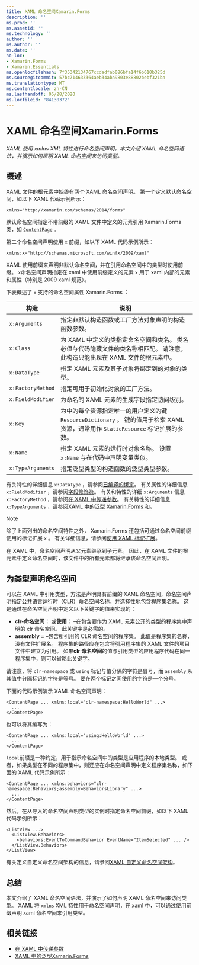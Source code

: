 ```yaml
---
title: XAML 命名空间Xamarin.Forms
description: ''
ms.prod: ''
ms.assetid: ''
ms.technology: ''
author: ''
ms.author: ''
ms.date: ''
no-loc:
- Xamarin.Forms
- Xamarin.Essentials
ms.openlocfilehash: 7f35342134767ccdadfab086bfa14f6b610b325d
ms.sourcegitcommit: 57bc714633364aeb34aba9803e88802bebf321ba
ms.translationtype: MT
ms.contentlocale: zh-CN
ms.lasthandoff: 05/28/2020
ms.locfileid: "84130372"
---
```

# <a name="xaml-namespaces-in-xamarinforms"></a>XAML 命名空间Xamarin.Forms

_XAML 使用 xmlns XML 特性进行命名空间声明。本文介绍 XAML 命名空间语法，并演示如何声明 XAML 命名空间来访问类型。_

## <a name="overview"></a>概述

XAML 文件的根元素中始终有两个 XAML 命名空间声明。 第一个定义默认命名空间，如以下 XAML 代码示例所示：

```xaml
xmlns="http://xamarin.com/schemas/2014/forms"
```

默认命名空间指定不带前缀的 XAML 文件中定义的元素引用 Xamarin.Forms 类，如 [`ContentPage`](xref:Xamarin.Forms.ContentPage) 。

第二个命名空间声明使用 `x` 前缀，如以下 XAML 代码示例所示：

```xaml
xmlns:x="http://schemas.microsoft.com/winfx/2009/xaml"
```

XAML 使用前缀来声明非默认命名空间，并在引用命名空间中的类型时使用前缀。 `x`命名空间声明指定在 xaml 中使用前缀定义的元素 `x` 用于 xaml 内部的元素和属性（特别是 2009 xaml 规范）。

下表概述了 `x` 支持的命名空间属性 Xamarin.Forms ：

|构造|说明|
|--- |--- |
|`x:Arguments`|指定非默认构造函数或工厂方法对象声明的构造函数参数。|
|`x:Class`|为 XAML 中定义的类指定命名空间和类名。 类名必须与代码隐藏文件的类名称相匹配。 请注意，此构造只能出现在 XAML 文件的根元素中。|
|`x:DataType`|指定 XAML 元素及其子对象将绑定到的对象的类型。|
|`x:FactoryMethod`|指定可用于初始化对象的工厂方法。|
|`x:FieldModifier`|为命名的 XAML 元素的生成字段指定访问级别。|
|`x:Key`|为中的每个资源指定唯一的用户定义的键 `ResourceDictionary` 。 键的值用于检索 XAML 资源，通常用作 `StaticResource` 标记扩展的参数。|
|`x:Name`|指定 XAML 元素的运行时对象名称。 设置 `x:Name` 与在代码中声明变量类似。|
|`x:TypeArguments`|指定泛型类型的构造函数的泛型类型参数。|

有关特性的详细信息 `x:DataType` ，请参阅[已编译的绑定](~/xamarin-forms/app-fundamentals/data-binding/compiled-bindings.md)。 有关属性的详细信息 `x:FieldModifier` ，请参阅[字段修饰符](~/xamarin-forms/xaml/field-modifiers.md)。 有关和特性的详细 `x:Arguments` 信息 `x:FactoryMethod` ，请参阅[在 XAML 中传递参数](~/xamarin-forms/xaml/passing-arguments.md)。 有关特性的详细信息 `x:TypeArguments` ，请参阅[XAML 中的泛型 Xamarin.Forms 和](generics.md)。

> [!NOTE]
> 除了上面列出的命名空间特性之外， Xamarin.Forms 还包括可通过命名空间前缀使用的标记扩展 `x` 。 有关详细信息，请参阅[使用 XAML 标记扩展](~/xamarin-forms/xaml/markup-extensions/consuming.md)。

在 XAML 中，命名空间声明从父元素继承到子元素。 因此，在 XAML 文件的根元素中定义命名空间时，该文件中的所有元素都将继承该命名空间声明。

## <a name="declaring-namespaces-for-types"></a>为类型声明命名空间

可以在 XAML 中引用类型，方法是声明具有前缀的 XAML 命名空间，命名空间声明指定公共语言运行时（CLR）命名空间名称，并选择性地包含程序集名称。 这是通过在命名空间声明中定义以下关键字的值来实现的：

- **clr-命名空间：** 或**使用：** –在包含要作为 XAML 元素公开的类型的程序集中声明的 clr 命名空间。 此关键字是必需的。
- **assembly =** –包含所引用的 CLR 命名空间的程序集。 此值是程序集的名称，没有文件扩展名。 程序集的路径应在包含将引用程序集的 XAML 文件的项目文件中建立为引用。 如果**clr 命名空间**的值与引用类型的应用程序代码在同一程序集中，则可以省略此关键字。

请注意，将 `clr-namespace` 或 `using` 标记与值分隔的字符是冒号，而 `assembly` 从其值中分隔标记的字符是等号。 要在两个标记之间使用的字符是一个分号。

下面的代码示例演示 XAML 命名空间声明：

```xaml
<ContentPage ... xmlns:local="clr-namespace:HelloWorld" ...>
  ...
</ContentPage>
```

也可以将其编写为：

```xaml
<ContentPage ... xmlns:local="using:HelloWorld" ...>
  ...
</ContentPage>
```

`local`前缀是一种约定，用于指示命名空间中的类型是应用程序的本地类型。 或者，如果类型在不同的程序集中，则还应在命名空间声明中定义程序集名称，如下面的 XAML 代码示例所示：

```xaml
<ContentPage ... xmlns:behaviors="clr-namespace:Behaviors;assembly=BehaviorsLibrary" ...>
  ...
</ContentPage>
```

然后，在从导入的命名空间声明类型的实例时指定命名空间前缀，如以下 XAML 代码示例所示：

```xaml
<ListView ...>
  <ListView.Behaviors>
    <behaviors:EventToCommandBehavior EventName="ItemSelected" ... />
  </ListView.Behaviors>
</ListView>
```

有关定义自定义命名空间架构的信息，请参阅[XAML 自定义命名空间架构](custom-namespace-schemas.md)。

## <a name="summary"></a>总结

本文介绍了 XAML 命名空间语法，并演示了如何声明 XAML 命名空间来访问类型。 XAML 将 `xmlns` XML 特性用于命名空间声明，在 xaml 中，可以通过使用前缀声明 xaml 命名空间来引用类型。

## <a name="related-links"></a>相关链接

- [在 XAML 中传递参数](~/xamarin-forms/xaml/passing-arguments.md)
- [XAML 中的泛型Xamarin.Forms](generics.md)
